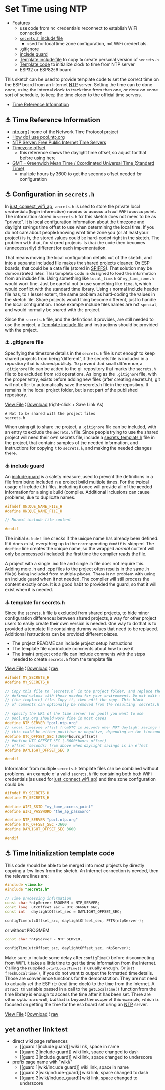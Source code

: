 # Set Time using NTP

* Features
  * use code from [no_credentials_reconnect](../no_credentials_reconnect/) to establish WiFi connection
  * [`secrets.h` include file](#link_secrets)
    * used for local time zone configuration, not WiFi credentials.
  * [.gitignore](#link_git_ignore)
  * [include guard](#link_include_guard)
  * [Template include file](#link_template_secrets) to copy to create personal version of `secrets.h`
  * [Template code](#link_template_code) to initialize clock to time from NTP server
  * ESP32 or ESP8266 board

This sketch can be used to provide template code to set the correct time on the ESP board from an Internet [NTP](https://en.wikipedia.org/wiki/Network_Time_Protocol) server. Setting the time can be done once, using the internal clock to track time from then one, or done on some sort of schedule, to keep the time closer to the official time servers.

* [Time Reference Information](#link_reference)

<!--
* [Link](#link_link)
## <a name="link_link">⚓</a> Link
-->

## <a name="link_reference">⚓</a> Time Reference Information

* [ntp.org](https://www.ntp.org) ¦ home of the Network Time Protocol project
* [How do I use pool.ntp.org](https://www.ntppool.org/en/use.html)
* [NTP Server: Free Public Internet Time Servers](https://timetoolsltd.com/information/public-ntp-server/)
* [Timezone offset](https://www.epochconverter.com/timezones)
  * this reference shows the daylight time offset, so adjust for that before using here
* [GMT – Greenwich Mean Time / Coordinated Universal Time (Standard Time)](https://www.timeanddate.com/time/zones/gmt)
  * multiple hours by 3600 to get the seconds offset needed for configuration

## <a name="link_secrets">⚓</a> Configuration in `secrets.h`

In [just_connect_wifi_ap](../just_connect_wifi_ap/), `secrets.h` is used to store the private local credentials (login information) needed to access a local WiFi access point. The information stored in `secrets.h` for this sketch does not meed to be as "private". It is local configuration information about the timezone and daylight savings time offset to use when determining the local time. If you do not care about people knowing what time zone you (or at least your project) is in, the stored values could be hard-coded right in the sketch. The problem with that, for shared projects, is that the code then becomes (unnecessarily) different for each implementation.

That means moving the local configuration details out of the sketch, and into a separate included file makes the shared projects cleaner. On ESP boards, that could be a data file (stored in [SPIFFS](https://docs.espressif.com/projects/esp-idf/en/latest/esp32/api-reference/storage/spiffs.html)). That solution may be demonstrated later. This template code is designed to load the information from an include file. Using something like `local_time.h` or `my_time_zone.h` would work fine. Just be careful not to use something like `time.h`, which would conflict with the standard time library. Using a normal include header file has, to a lesser extent, the same problem as hard-coding the values in the sketch file. Share projects would thing become different, just to handle the local configuration. Those example include files names are not `special`, and would normally be shared with the project.

Since the `secrets.h` file, and the definitions it provides, are still needed to use the project, a [Template include file](#link_template_secrets) and instructions should be provided with the project.

### <a name="link_git_ignore">⚓</a> .gitignore file

Specifying the timezone details in the `secrets.h` file is not enough to keep shared projects from being 'different', if the secrets file is included in a repository that is shared publicly. To prevent that small difference, a `.gitignore` file can be added to the git repository that marks the `secrets.h` file to be excluded from `add` operations. As long as the `.gitignore` file, with the proper entry, exists before adding new files (after creating secrets.h), git will not offer to automatically save the secrets.h file in the repository. It remains in the local project folder, but is not part of the published repository.

[View File](https://github.com/mMerlin/esduino/blob/main/set_time_using_ntp/.gitignore) ¦ [Download](https://raw.githubusercontent.com/mMerlin/esduino/main/set_time_using_ntp/.gitignore) (right-click + Save Link As)

```.gitignore
# Not to be shared with the project files
secrets.h
```

When using git to share the project, a `.gitignore` file can be included, with an entry to exclude the `secrets.h` file. Since people trying to use the shared project will need their own secrets file, include a [secrets_template.h](#link_template_secrets) file in the project, that contains samples of the needed information, and instructions for copying it to `secrets.h`, and making the needed changes there.

### <a name="link_include_guard">⚓</a> include guard

An [include guard](https://github.com/mMerlin/esduino/wiki/include-guard) is a safety measure, used to prevent the definitions in a file from being included in a project build multiple times. For the typical usage of include (.h) files, including it once will provide all of the needed information for a single build (compile). Additional inclusions can cause problems, due to duplicate names.

```c++
#ifndef UNIQUE_NAME_FILE_H
#define UNIQUE_NAME_FILE_H

// Normal include file content

#endif
```

The initial `#ifndef` line checks if the unique name has already been defined. If it does exist, everything up to the corresponding `#endif` is skipped. The `#define` line creates the unique name, so the wrapped *normal* content will only be processed (included) the first time the compiler reads the file.

A project with a single .ino file and single .h file does not require this. Adding more .h and .cpp files to the project often results in the same .h file(s) being included from multiple places. There is no problem with using an include guard when it not needed. The compiler will still process the content exactly once. It is a good habit to provided the guard, so that it will exist when it is needed.

### <a name="link_template_secrets">⚓</a> template for secrets.h

Since the `secrets.h` file is excluded from shared projects, to hide minor configuration differences between shared projects, a way for other project users to easily create their own version is needed. One way to do that is to provided a template file containing dummy values that need to be replaced. Additional instructions can be provided different places.

* The project README can include project setup instructions
* The template file can include comments about how to use it
* The (main) project code file can include comments with the steps needed to create `secrets.h` from the template file

[View File](https://github.com/mMerlin/esduino/blob/main/set_time_using_ntp/template_secrets.h) ¦ [Download](template_secrets.h) ¦ [raw](https://raw.githubusercontent.com/mMerlin/esduino/main/set_time_using_ntp/template_secrets.h)

```c++
#ifndef MY_SECRETS_H
#define MY_SECRETS_H

// Copy this file to `secrets.h` in the project folder, and replace the dummy
// defined values with those needed for your environment. Do not edit this
// (the template) file. Copy it, then edit the copy. This block
// of comments can optionally be removed from the resulting `secrets.h` file.

// specify the URL of the time server (or pool) you want to use
// pool.ntp.org should work fine in most cases
#define NTP_SERVER "pool.ntp.org"
// local timezone offset fromUTC in seconds when NOT daylight savings time
// this could be either positive or negative, depending on the timezone
#define UTC_OFFSET_SEC (3600*hours_offset)
// #define UTC_OFFSET_SEC (-3600*hours_offset)
// offset (seconds) from above when daylight savings is in effect
#define DAYLIGHT_OFFSET_SEC 0

#endif
```

Information from multiple `secrets.h` template files can be combined without problems. An example of a valid `secrets.h` file containing both both WiFi credentials (as used for [just_connect_wifi_ap](../just_connect_wifi_ap/)) and time zone configuration could be:

```c++
#ifndef MY_SECRETS_H
#define MY_SECRETS_H

#define WIFI_SSID "my_home_access_point"
#define WIFI_PASSWORD "the_ap_password"

#define NTP_SERVER "pool.ntp.org"
#define UTC_OFFSET_SEC -3600
#define DAYLIGHT_OFFSET_SEC 3600

#endif
```

## <a name="link_template_code">⚓</a> Time Initialization template code

This code should be able to be merged into most projects by directly copying a few lines from the sketch. An Internet connection is needed, then the relevant lines are:

```c++
#include <time.h>
#include "secrets.h"

// Time processing information
const char *ntpServer PROGMEM = NTP_SERVER;
const long  utcOffset_sec = UTC_OFFSET_SEC;
const int   daylightOffset_sec = DAYLIGHT_OFFSET_SEC;

configTime(utcOffset_sec, daylightOffset_sec, PSTR(ntpServer));
```

or without PROGMEM

```c++
const char *ntpServer = NTP_SERVER;

configTime(utcOffset_sec, daylightOffset_sec, ntpServer);
```

Make sure to include some delay after `configTime()` before disconnecting from WiFi. It takes a little time to get the time information from the Internet. Calling the supplied `printLocalTime()` is usually enough. Or just `freshLocalTime()`, if you do not want to output the formatted time details. Those are convenience functions for the demonstration. They are not need to actually set the ESP rtc (real time clock) to the time from the Internet. A `struct tm` variable passed in a call to the `getLocalTime()` function from the time library is enough to access the time after it has been set. There are other options as well, but that is beyond the scope of this example, which is focused on getting the time for the esp board set using an [NTP](https://en.wikipedia.org/wiki/Network_Time_Protocol) server.

[View File](https://github.com/mMerlin/esduino/blob/main/set_time_using_ntp/set_time_using_ntp.ino) ¦ [Download](set_time_using_ntp.ino) ¦ [raw](https://raw.githubusercontent.com/mMerlin/esduino/main/set_time_using_ntp/set_time_using_ntp.ino)

## yet another link test

* direct wiki page references
  * [[guard 1|include guard]] wiki link, space in name
  * [[guard 2|include-guard]] wiki link, space changed to dash
  * [[guard 3|include_guard]] wiki link, space changed to underscore
* prefix page name with "wiki/"
  * [[guard 1|wiki/include guard]] wiki link, space in name
  * [[guard 2|wiki/include-guard]] wiki link, space changed to dash
  * [[guard 3|wiki/include_guard]] wiki link, space changed to underscore
